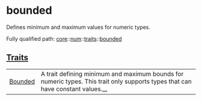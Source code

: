 # bounded

Defines minimum and maximum values for numeric types.

Fully qualified path: [core](./core.md)::[num](./core-num.md)::[traits](./core-num-traits.md)::[bounded](./core-num-traits-bounded.md)


[Traits](./core-num-traits-bounded-traits.md)
 ---
| | |
|:---|:---|
| [Bounded](./core-num-traits-bounded-Bounded.md) | A trait defining minimum and maximum bounds for numeric types. This trait only supports types that can have constant values.[...](./core-num-traits-bounded-Bounded.md) |
